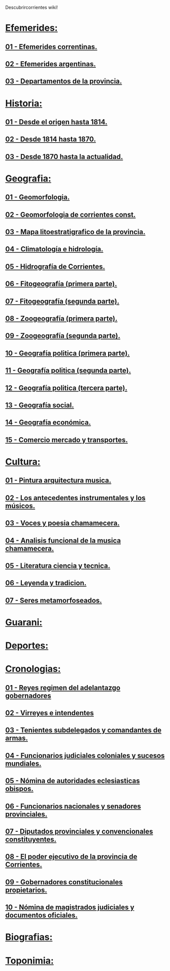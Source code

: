 Descubrircorrientes wiki!

# [Efemerides:](01-Efemerides)

## [01 - Efemerides correntinas.](01-Efemerides/01-Efemerides-correntinas)

## [02 - Efemerides argentinas.](01-Efemerides/02-Efemerides-argentinas)

## [03 - Departamentos de la provincia.](01-Efemerides/03-Departamentos-de-la-provincia)


# [Historia:](02-Historia)

## [01 - Desde el origen hasta 1814.](02-Historia/01-Desde-el-origen-hasta-1814)

## [02 - Desde 1814 hasta 1870.](02-Historia/02-Desde-1814-hasta-1870)

## [03 - Desde 1870 hasta la actualidad.](02-Historia/03-Desde-1870-hasta-la-actualidad)


# [Geografia:](03-Geografia)

## [01 - Geomorfologia.](01-geomorfologia)

## [02 - Geomorfologia de corrientes const.](02-geomorfologia-de-corrientes-const)

## [03 - Mapa litoestratigrafico de la provincia.](03-mapa-lito-estratigrafico-de-la-provi)

## [04 - Climatología e hidrología.](04-climatologia-hidrologia)

## [05 - Hidrografía de Corrientes.](05-hidrografia-de-corrientes)

## [06 - Fitogeografía (primera parte).](06-fitogeografia)

## [07 - Fitogeografía (segunda parte).](07-fitogeografia-segunda-parte)

## [08 - Zoogeografía (primera parte).](08-zoogeografia-primera-parte)

## [09 - Zoogeografía (segunda parte).](09-zoogeografia-segunda-parte-pece)

## [10 - Geografía politica (primera parte).](10-geografia-politica-primera-parte)

## [11 - Geografía politica (segunda parte).](11-geografia-politica-segunda-parte)

## [12 - Geografía politica (tercera parte).](12-geografia-politica-tercera-parte)

## [13 - Geografía social.](13-geografia-social-geografia-de-las)

## [14 - Geografía económica.](14-geografia-economica-rasgos-genera)

## [15 - Comercio mercado y transportes.](15-comercio-mercado-y-transportes)


# [Cultura:](04-Cultura)

## [01 - Pintura arquitectura musica.](01-pintura-arquitectura-musica)

## [02 - Los antecedentes instrumentales y los músicos.](02-los-antecedentes-instrumentales-y-los-musicos-ch)

## [03 - Voces y poesia chamamecera.](03-voces-y-poesia-chamamecera)

## [04 - Analisis funcional de la musica chamamecera.](04-analisis-funcional-de-la-musica-chamamecera)

## [05 - Literatura ciencia y tecnica.](05-literatura-ciencia-y-tecnica)

## [06 - Leyenda y tradicion.](06-leyenda-y-tradicion)

## [07 - Seres metamorfoseados.](07-seres-metamorfoseados)


# [Guarani:](05-Guarani)

# [Deportes:](06-Deportes)

# [Cronologias:](07-Cronologias)

## [01 - Reyes regimen del adelantazgo gobernadores](01-reyes-regimen-del-adelantazgo-gobernadores0)

## [02 - Virreyes e intendentes](02-virreyes-e-intendentes0)

## [03 - Tenientes subdelegados y comandantes de armas.](03-tenientes-subdelegados-y-comandantes-de-armas0)

## [04 - Funcionarios judiciales coloniales y sucesos mundiales.](04-funcionarios-judiciales-coloniales-y-sucesos-mund0)

## [05 - Nómina de autoridades eclesiasticas obispos.](05-nomina-de-autoridades-eclesiasticas-obispos-pre0)

## [06 - Funcionarios nacionales y senadores provinciales.](06-funcionarios-nacionales-y-senadores-provinciales0)

## [07 - Diputados provinciales y convencionales constituyentes.](07-diputados-provinciales-y-convencionales-constituy0)

## [08 - El poder ejecutivo de la provincia de Corrientes.](08-el-poder-ejecutivo-de-la-provincia-de-corrientes0)

## [09 - Gobernadores constitucionales propietarios.](09-gobernadores-constitucionales-propietarios-obis0)

## [10 - Nómina de magistrados judiciales y documentos oficiales.](10-nomina-de-magistrados-judiciales-y-documentos-of0)


# [Biografias:](08-Biografias)

# [Toponimia:](09-Toponimia)
